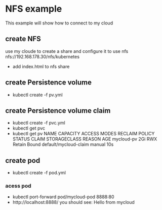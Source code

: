 # NFS example
This example will show how to connect to my cloud

## create NFS
use my cloude to create a share and configure it to use nfs
nfs://192.168.178.30/nfs/kubernetes

- add index.html to nfs share


## create Persistence volume
- kubectl create -f pv.yml

## create Persistence volume claim
- kubectl create -f pvc.yml
- kubectl get pvc
- kubectl get pv
NAME         CAPACITY   ACCESS MODES   RECLAIM POLICY   STATUS   CLAIM                   STORAGECLASS   REASON   AGE
mycloud-pv   2Gi        RWX            Retain           Bound    default/mycloud-claim   manual                  10s


## create pod
- kubectl create -f pod.yml

### acess pod
- kubectl port-forward pod/mycloud-pod 8888:80
- http://localhost:8888/
you should see: Hello from mycloud
